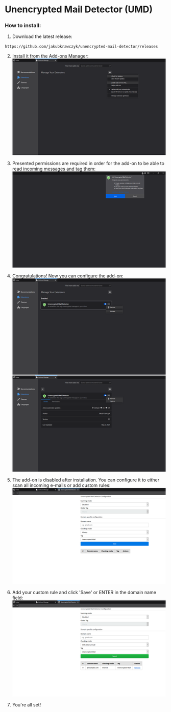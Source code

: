 Unencrypted Mail Detector (UMD)
===============================

### How to install:

1. Download the latest release:
```
https://github.com/jakubkrawczyk/unencrypted-mail-detector/releases
```

2. Install it from the Add-ons Manager:
![Install](docs/1.png)

3. Presented permissions are required in order for the add-on to be able to read incoming messages and tag them:
![Install](docs/2.png)

4. Congratulations! Now you can configure the add-on:
![Install](docs/3.png)
![Install](docs/4.png)

5. The add-on is disabled after installation. You can configure it to either scan all incoming e-mails or add custom rules:
![Install](docs/5.png)

6. Add your custom rule and click 'Save' or ENTER in the domain name field:
![Install](docs/6.png)

7. You're all set!
